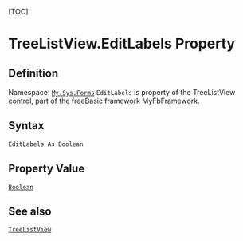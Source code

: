 [TOC]
# TreeListView.EditLabels Property

## Definition
Namespace: [`My.Sys.Forms`](My.Sys.Forms.md)
`EditLabels` is property of the TreeListView control, part of the freeBasic framework MyFbFramework.
## Syntax
```freeBasic
EditLabels As Boolean
```
## Property Value
[`Boolean`]("https://www.freebasic.net/wiki/KeyPgBoolean")
## See also
[`TreeListView`](TreeListView.md)
